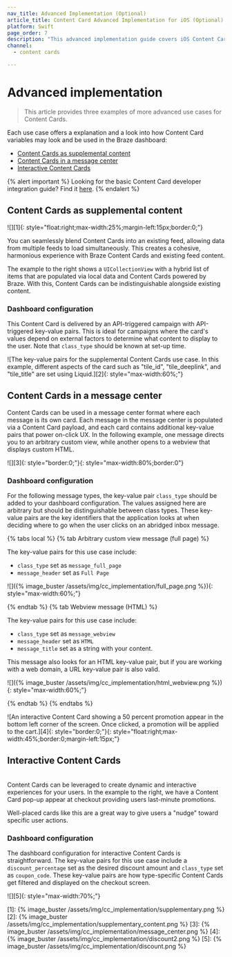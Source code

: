 ```yaml
---
nav_title: Advanced Implementation (Optional)
article_title: Content Card Advanced Implementation for iOS (Optional) 
platform: Swift
page_order: 7
description: "This advanced implementation guide covers iOS Content Card code considerations, three use cases built by our team, accompanying code snippets, and guidance on logging impressions, clicks, and dismissals."
channel:
  - content cards

---
```


# Advanced implementation

> This article provides three examples of more advanced use cases for Content Cards. 

Each use case offers a explanation and a look into how Content Card variables may look and be used in the Braze dashboard:
- [Content Cards as supplemental content](#content-cards-as-supplemental-content)
- [Content Cards in a message center](#content-cards-in-a-message-center)
- [Interactive Content Cards](#interactive-content-cards)

{% alert important %}
Looking for the basic Content Card developer integration guide? Find it [here]({{site.baseurl}}/developer_guide/platform_integration_guides/swift/content_cards/integration/).
{% endalert %}

## Content Cards as supplemental content

![][1]{: style="float:right;max-width:25%;margin-left:15px;border:0;"}

You can seamlessly blend Content Cards into an existing feed, allowing data from multiple feeds to load simultaneously. This creates a cohesive, harmonious experience with Braze Content Cards and existing feed content.

The example to the right shows a `UICollectionView` with a hybrid list of items that are populated via local data and Content Cards powered by Braze. With this, Content Cards can be indistinguishable alongside existing content.

### Dashboard configuration

This Content Card is delivered by an API-triggered campaign with API-triggered key-value pairs. This is ideal for campaigns where the card's values depend on external factors to determine what content to display to the user. Note that `class_type` should be known at set-up time.

![The key-value pairs for the supplemental Content Cards use case. In this example, different aspects of the card such as "tile_id", "tile_deeplink", and "tile_title" are set using Liquid.][2]{: style="max-width:60%;"}

## Content Cards in a message center

Content Cards can be used in a message center format where each message is its own card. Each message in the message center is populated via a Content Card payload, and each card contains additional key-value pairs that power on-click UX. In the following example, one message directs you to an arbitrary custom view, while another opens to a webview that displays custom HTML.

![][3]{: style="border:0;"}{: style="max-width:80%;border:0"}

### Dashboard configuration

For the following message types, the key-value pair `class_type` should be added to your dashboard configuration. The values assigned here are arbitrary but should be distinguishable between class types. These key-value pairs are the key identifiers that the application looks at when deciding where to go when the user clicks on an abridged inbox message.

{% tabs local %}
{% tab Arbitrary custom view message (full page) %}

The key-value pairs for this use case include:

- `class_type` set as `message_full_page`
- `message_header` set as `Full Page`

![]({% image_buster /assets/img/cc_implementation/full_page.png %}){: style="max-width:60%;"}

{% endtab %}
{% tab Webview message (HTML) %}

The key-value pairs for this use case include:

- `class_type` set as `message_webview`
- `message_header` set as `HTML`
- `message_title` set as a string with your content.

This message also looks for an HTML key-value pair, but if you are working with a web domain, a URL key-value pair is also valid.

![]({% image_buster /assets/img/cc_implementation/html_webview.png %}){: style="max-width:60%;"}

{% endtab %}
{% endtabs %}

![An interactive Content Card showing a 50 percent promotion appear in the bottom left corner of the screen. Once clicked, a promotion will be applied to the cart.][4]{: style="border:0;"}{: style="float:right;max-width:45%;border:0;margin-left:15px;"} 

## Interactive Content Cards
<br>
Content Cards can be leveraged to create dynamic and interactive experiences for your users. In the example to the right, we have a Content Card pop-up appear at checkout providing users last-minute promotions. 

Well-placed cards like this are a great way to give users a "nudge" toward specific user actions. 

### Dashboard configuration

The dashboard configuration for interactive Content Cards is straightforward. The key-value pairs for this use case include a `discount_percentage` set as the desired discount amount and `class_type` set as `coupon_code`. These key-value pairs are how type-specific Content Cards get filtered and displayed on the checkout screen.

![][5]{: style="max-width:70%;"} 

[1]: {% image_buster /assets/img/cc_implementation/supplementary.png %}
[2]: {% image_buster /assets/img/cc_implementation/supplementary_content.png %}
[3]: {% image_buster /assets/img/cc_implementation/message_center.png %}
[4]: {% image_buster /assets/img/cc_implementation/discount2.png %}
[5]: {% image_buster /assets/img/cc_implementation/discount.png %}